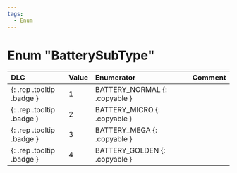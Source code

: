 ```yaml
---
tags:
  - Enum
---
```

# Enum "BatterySubType"
|DLC|Value|Enumerator|Comment|
|:--|:--|:--|:--|
|[ ](#){: .rep .tooltip .badge }|1 |BATTERY_NORMAL {: .copyable } |  |
|[ ](#){: .rep .tooltip .badge }|2 |BATTERY_MICRO {: .copyable } |  |
|[ ](#){: .rep .tooltip .badge }|3 |BATTERY_MEGA {: .copyable } |  |
|[ ](#){: .rep .tooltip .badge }|4 |BATTERY_GOLDEN {: .copyable } |  |